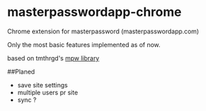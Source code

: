 # masterpasswordapp-chrome
Chrome extension for masterpassword (masterpasswordapp.com)

Only the most basic features implemented as of now.

based on tmthrgd's [mpw library](https://github.com/tmthrgd/mpw-js)


##Planed
* save site settings
* multiple users pr site
* sync ?
